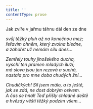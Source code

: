 ```yaml
---
title: ''
contentType: prose
---
```


<section>

Jak zvíře v jařmu táhnu dál den ze dne

_svůj těžký pluh až na konečnou mez;  
řeřavím ohněm, který zvolna bledne,  
a zahořet už nemám sílu dnes…_

</section>

<section>

_Zemřely touhy jinošského ducha,  
vyschl ten pramen mladých iluzí;  
má slova jsou jen rezavá a suchá,  
nastala pro mne doba chudých žní…_

</section>

<section>

_Chudičkých! Sil jsem málo, a to ještě,  
jak se zdá, ne dost dobrým osivem.  
A čas se hnal! Teď přišly chladné deště  
a hvězdy věští těžký podzim všem…_

</section>
